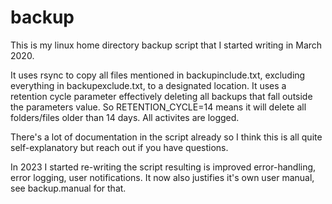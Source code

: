 # backup
This is my linux home directory backup script that I started writing in March 2020.

It uses rsync to copy all files mentioned in backupinclude.txt,
excluding everything in backupexclude.txt, to a designated location.
It uses a retention cycle parameter effectively deleting all backups that
fall outside the parameters value. So RETENTION_CYCLE=14 means it will
delete all folders/files older than 14 days. All activites are logged.

There's a lot of documentation in the script already so I think this is all
quite self-explanatory but reach out if you have questions.

In 2023 I started re-writing the script resulting is improved error-handling,
error logging, user notifications. It now also justifies it's own user manual,
see backup.manual for that.
